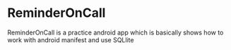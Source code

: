 # ReminderOnCall
ReminderOnCall is a practice android app which is basically shows how to work with android manifest and use SQLlite 
